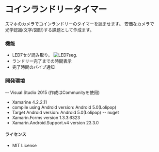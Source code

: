 # コインランドリータイマー
スマホのカメラでコインランドリーのタイマーを読ませます。
安価なカメラで光学認識(文字/図形)する課題として作成ます。


### 機能

* LED7セグ読み取り。
![LED7seg.](http:)
* ランドリー完了までの時間表示
* 完了時間のバイブ通知


### 開発環境

-- Visual Studio 2015 (作成はCommunityを使用)
 - Xamarine 4.2.2.11
 - compile using Android version: Android 5.0(Lolipop)
 - Target Android version: Android 5.0(Lolipop)
-- nuget
 - Xamarin.Forms version 1.3.3.6323
 - Xamarin.Android.Support.v4 version 23.3.0


#### ライセンス

* MIT License
